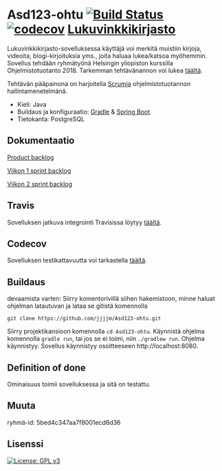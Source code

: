 # Asd123-ohtu  [![Build Status](https://travis-ci.com/jjjjm/Asd123-ohtu.svg?branch=master)](https://travis-ci.com/jjjjm/Asd123-ohtu)  [![codecov](https://codecov.io/gh/jjjjm/Asd123-ohtu/branch/master/graph/badge.svg)](https://codecov.io/gh/jjjjm/Asd123-ohtu) [Lukuvinkkikirjasto](https://asd123-ohtu.herokuapp.com/)

Lukuvinkkikirjasto-sovelluksessa käyttäjä voi merkitä muistiin kirjoja, videoita, blogi-kirjoituksia yms., joita haluaa lukea/katsoa myöhemmin. Sovellus tehdään ryhmätyönä Helsingin yliopiston kurssilla Ohjelmistotuotanto 2018. Tarkemman tehtävänannon voi lukea [täältä](https://github.com/mluukkai/ohjelmistotuotanto2018/wiki/miniprojekti-speksi).

Tehtävän pääpainona on harjoitella [Scrumia](https://www.scrum.org/resources/what-is-scrum) ohjelmistotuotannon hallintamenetelmänä.

* Kieli: Java
* Buildaus ja konfiguraatio: [Gradle](https://gradle.org/) & [Spring Boot](https://spring.io/)
* Tietokanta: PostgreSQL

## Dokumentaatio
[Product backlog](https://docs.google.com/spreadsheets/d/19UW1VPX9_UCwK7XIggMv1iKhb0BMqjDI0IBkyVOpkDY/edit#gid=0)

[Viikon 1 sprint backlog](https://docs.google.com/spreadsheets/d/19UW1VPX9_UCwK7XIggMv1iKhb0BMqjDI0IBkyVOpkDY/edit#gid=700264663)

[Viikon 2 sprint backlog](https://docs.google.com/spreadsheets/d/19UW1VPX9_UCwK7XIggMv1iKhb0BMqjDI0IBkyVOpkDY/edit#gid=2112997468)

## Travis
Sovelluksen jatkuva integrointi Travisissa löytyy [täältä](https://travis-ci.com/jjjjm/Asd123-ohtu).

## Codecov
Sovelluksen testikattavuutta voi tarkastella [täältä](https://codecov.io/gh/jjjjm/Asd123-ohtu).

## Buildaus
devaamista varten: Siirry komentorivillä siihen hakemistoon, minne haluat ohjelman latautuvan ja lataa se gitistä komennolla
```
git clone https://github.com/jjjjm/Asd123-ohtu.git
```
Siirry projektikansioon komennolla ```cd Asd123-ohtu```. Käynnistä ohjelma komennolla ```gradle run```, tai jos se ei toimi, niin ```./gradlew run```.
Ohjelma käynnistyy. Sovellus käynnistyy osoitteeseen http://localhost:8080.

## Definition of done
Ominaisuus toimii sovelluksessa ja sitä on testattu.

## Muuta
ryhmä-id: 5bed4c347aa7f8001ecd6d36

## Lisenssi
 [![License: GPL v3](https://img.shields.io/badge/License-GPL%20v3-blue.svg)](https://www.gnu.org/licenses/gpl-3.0)
